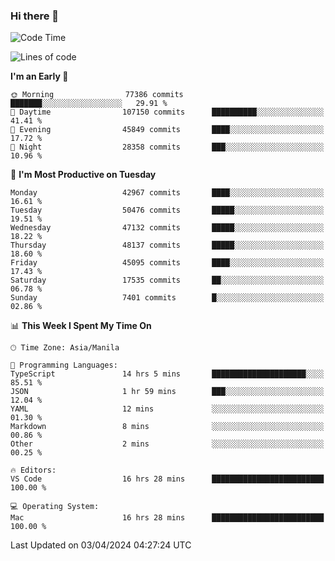 ### Hi there 👋

<!--START_SECTION:waka-->
![Code Time](http://img.shields.io/badge/Code%20Time-5%2C011%20hrs%2031%20mins-blue)

![Lines of code](https://img.shields.io/badge/From%20Hello%20World%20I%27ve%20Written-116.9%20million%20lines%20of%20code-blue)

**I'm an Early 🐤** 

```text
🌞 Morning                77386 commits       ███████░░░░░░░░░░░░░░░░░░   29.91 % 
🌆 Daytime                107150 commits      ██████████░░░░░░░░░░░░░░░   41.41 % 
🌃 Evening                45849 commits       ████░░░░░░░░░░░░░░░░░░░░░   17.72 % 
🌙 Night                  28358 commits       ███░░░░░░░░░░░░░░░░░░░░░░   10.96 % 
```
📅 **I'm Most Productive on Tuesday** 

```text
Monday                   42967 commits       ████░░░░░░░░░░░░░░░░░░░░░   16.61 % 
Tuesday                  50476 commits       █████░░░░░░░░░░░░░░░░░░░░   19.51 % 
Wednesday                47132 commits       █████░░░░░░░░░░░░░░░░░░░░   18.22 % 
Thursday                 48137 commits       █████░░░░░░░░░░░░░░░░░░░░   18.60 % 
Friday                   45095 commits       ████░░░░░░░░░░░░░░░░░░░░░   17.43 % 
Saturday                 17535 commits       ██░░░░░░░░░░░░░░░░░░░░░░░   06.78 % 
Sunday                   7401 commits        █░░░░░░░░░░░░░░░░░░░░░░░░   02.86 % 
```


📊 **This Week I Spent My Time On** 

```text
🕑︎ Time Zone: Asia/Manila

💬 Programming Languages: 
TypeScript               14 hrs 5 mins       █████████████████████░░░░   85.51 % 
JSON                     1 hr 59 mins        ███░░░░░░░░░░░░░░░░░░░░░░   12.04 % 
YAML                     12 mins             ░░░░░░░░░░░░░░░░░░░░░░░░░   01.30 % 
Markdown                 8 mins              ░░░░░░░░░░░░░░░░░░░░░░░░░   00.86 % 
Other                    2 mins              ░░░░░░░░░░░░░░░░░░░░░░░░░   00.25 % 

🔥 Editors: 
VS Code                  16 hrs 28 mins      █████████████████████████   100.00 % 

💻 Operating System: 
Mac                      16 hrs 28 mins      █████████████████████████   100.00 % 
```


 Last Updated on 03/04/2024 04:27:24 UTC
<!--END_SECTION:waka-->


<!--
**rad182/rad182** is a ✨ _special_ ✨ repository because its `README.md` (this file) appears on your GitHub profile.

Here are some ideas to get you started:

- 🔭 I’m currently working on ...
- 🌱 I’m currently learning ...
- 👯 I’m looking to collaborate on ...
- 🤔 I’m looking for help with ...
- 💬 Ask me about ...
- 📫 How to reach me: ...
- 😄 Pronouns: ...
- ⚡ Fun fact: ...
-->
